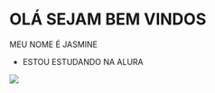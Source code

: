 # OLÁ SEJAM BEM VINDOS 

MEU NOME É JASMINE 

- ESTOU ESTUDANDO NA ALURA

![](https://media1.tenor.com/m/riUY62dRgjkAAAAC/penguin-welcome.gif)
